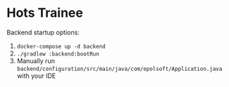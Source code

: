 # Hots Trainee

Backend startup options:
1. ```docker-compose up -d backend```
2. ```./gradlew :backend:bootRun```
3. Manually run ```backend/configuration/src/main/java/com/epolsoft/Application.java``` with your IDE



